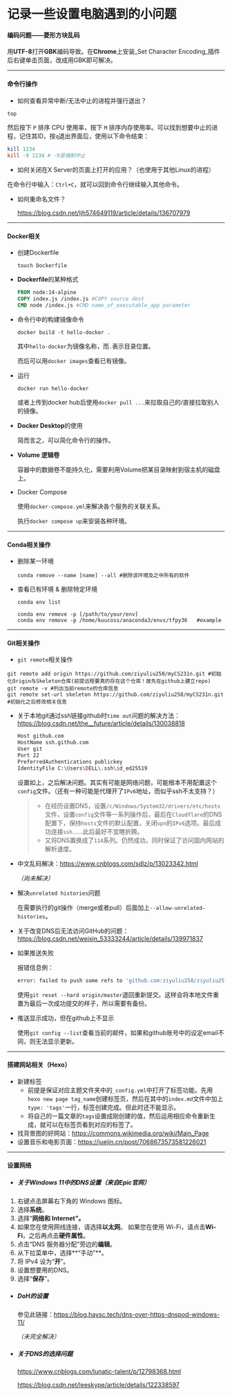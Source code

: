 # 记录一些设置电脑遇到的小问题 #



#### 编码问题——菱形方块乱码

用**UTF-8**打开**GBK**编码导致。在**Chrome**上安装_Set Character Encoding_插件后右键单击页面，改成用GBK即可解决。

---

#### 命令行操作

- 如何查看异常中断/无法中止的进程并强行退出？

```powershell
top
```

然后按下 `P` 排序 CPU 使用率，按下 `M` 排序内存使用率。可以找到想要中止的进程，记住其ID，按`q`退出界面后，使用以下命令结束：

```powershell
kill 1234
kill -9 1234 # -9是强制中止
```

- 如何关闭在X Server的页面上打开的应用？（也使用于其他Linux的进程）

在命令行中输入：`Ctrl+C`，就可以回到命令行继续输入其他命令。

- 如何重命名文件？

  https://blog.csdn.net/ljh574649119/article/details/136707979

---

#### Docker相关

- 创建Dockerfile

  ```
  touch Dockerfile
  ```

- **Dockerfile**的某种格式

  ```dockerfile
  FROM node:14-alpine
  COPY index.js /index.js #COPY source dest
  CMD node /index.js #CMD name_of_executable_app parameter
  ```

- 命令行中的构建镜像命令

  ```
  docker build -t hello-docker .
  ```

  其中`hello-docker`为镜像名称，而`.`表示目录位置。

  而后可以用`docker images`查看已有镜像。

- 运行

  `docker run hello-docker`

  或者上传到docker hub后使用`docker pull ...`来拉取自己的/直接拉取别人的镜像。

- **Docker Desktop**的使用

  简而言之，可以简化命令行的操作。

- **Volume 逻辑卷**

  容器中的数据卷不能持久化，需要利用Volume把某目录映射到宿主机的磁盘上。

- Docker Compose

  使用`docker-compose.yml`来解决各个服务的关联关系。

  执行`docker compose up`来安装各种环境。

---

#### Conda相关操作

- 删除某一环境

  ```
  conda remove --name [name] --all #删除该环境及之中所有的软件
  ```

- 查看已有环境 & 删除特定环境

  ```
  conda env list
   
  conda env remove -p [/path/to/your/env]
  conda env remove -p /home/kuucoss/anaconda3/envs/tfpy36   #example
  ```

----

#### Git相关操作

- `git remote`相关操作

```
git remote add origin https://github.com/ziyuliu258/myCS231n.git #初始化Origin与Skeleton仓库(前提远程要真的存在这个仓库！故先在github上建立repo)
git remote -v #列出当前remote的仓库信息
git remote set-url skeleton https://github.com/ziyuliu258/myCS231n.git #初始化之后修改相关信息
```

- 关于本地git通过ssh链接github时`time out`问题的解决方法：https://blog.csdn.net/the__future/article/details/130038818

  ```bash
  Host github.com
  HostName ssh.github.com
  User git
  Port 22
  PreferredAuthentications publickey
  IdentityFile C:\Users\DELL\.ssh\id_ed25519
  ```

  设置如上，之后解决问题。其实有可能是网络问题，可能根本不用配置这个`config`文件。（还有一种可能是代理开了`IPv6`地址，而似乎ssh不太支持？）
  
  > - 在经历设置DNS，设置`/c/Windows/System32/drivers/etc/hosts`文件，设置`config`文件等一系列操作后，最后在`Cloudflare`的DNS配置下，保持`hosts`文件的默认配置，关闭`vpn`的`IPv6`选项。最后成功连接`ssh`……此后最好不宜瞎折腾。
  > - 又将DNS置换成了`114`系列。仍然成功，同时保证了访问国内网站的解析速度。
  
- 中文乱码解决：https://www.cnblogs.com/sdlz/p/13023342.html

  _（尚未解决）_
  
- 解决`unrelated histories`问题

  在需要执行的git操作（merge或者pull）后面加上`--allow-unrelated-histories`。
  
- 关于改变DNS后无法访问GitHub的问题：https://blog.csdn.net/weixin_53333244/article/details/139971837

- 如果推送失败

  报错信息例：

  ```bash
  error: failed to push some refs to 'github.com:ziyuliu258/ziyuliu258.git'
  ```

  使用`git reset --hard origin/master`退回重新提交。这样会将本地文件重置为最后一次成功提交的样子，所以需要有备份。
  
- 推送显示成功，但在github上不显示

  使用`git config --list`查看当前的邮件，如果和github账号中的设定email不同，则无法显示更新。

----

#### 搭建网站相关（Hexo） 

- 新建标签
  - 前提是保证对应主题文件夹中的`_config.yml`中打开了标签功能。先用`hexo new page tag_name`创建标签页，然后在其中的`index.md`文件中加上`type: 'tags'`一行，标签创建完成。但此时还不能显示。
  - 将自己的一篇文章的`tags`设置成刚创建的值，然后运用相应命令重新生成，就可以在标签页看到对应的标签了。
- 找背景图的好网站：https://commons.wikimedia.org/wiki/Main_Page
- 设置音乐和电影页面：https://juejin.cn/post/7068673573581226021

----

#### 设置网络 

- ##### 关于Windows 11中的DNS设置（来自Epic官网）

1. 右键点击屏幕右下角的 Windows 图标。
2. 选择**系统**。
3. 选择“**网络和 Internet”。**
4. 如果您在使用网线连接，请选择**以太网**。 如果您在使用 Wi-Fi，请点击**Wi-Fi**，之后再点击**硬件属性**。
5. 点击“DNS 服务器分配”旁边的**编辑**。
6. 从下拉菜单中，选择**“手动”**。
7. 将 IPv4 设为“**开**”。
8. 设置想要用的DNS。
10. 选择“**保存**”。

- ##### DoH的设置

  参见此链接：https://blog.haysc.tech/dns-over-https-dnspod-windows-11/

  *（未完全解决）*

- ##### 关于DNS的选择问题

  https://www.cnblogs.com/lunatic-talent/p/12798368.html
  
  https://blog.csdn.net/leeskype/article/details/122338597